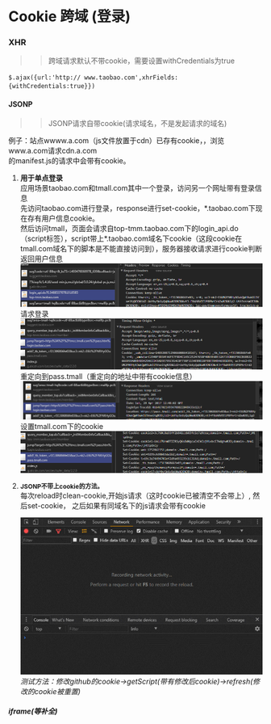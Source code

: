 # Cookie 跨域 (登录)

### XHR
>>跨域请求默认不带cookie，需要设置withCredentials为true

`$.ajax({url:'http://
www.taobao.com',xhrFields:{withCredentials:true}})`

#### JSONP 
>>JSONP请求自带cookie(请求域名，不是发起请求的域名)

例子：站点wwww.a.com（js文件放置于cdn）已存有cookie，，浏览www.a.com请求cdn.a.com<br/>
的manifest.js的请求中会带有cookie。<br/>
1. **用于单点登录**<br/>
应用场景taobao.com和tmall.com其中一个登录，访问另一个网址带有登录信息<br/>
先访问taobao.com进行登录，response进行set-cookie，*.taobao.com下现在存有用户信息cookie。<br/>
然后访问tmall，页面会请求自top-tmm.taobao.com下的login_api.do（script标签），script带上\*.taobao.com域名下cookie（这段cookie在tmall.com域名下的脚本是不能直接访问到），服务器接收请求进行cookie判断返回用户信息
	<img src="../images/tmall-login-request.png" />
	请求登录
	<img src="../images/tmall-login-redirect.png" />
	重定向到pass.tmall（重定向的地址中带有cookie信息）
	<img src="../images/tmall-login-redirect-url.png" />
	设置tmall.com下的cookie
	<img src="../images/tmall-login-setCookie.png"/> 

2. <b style="font-size:12px">JSONP不带上cookie的方法。</b><br/> 
每次reload时clean-cookie,开始js请求（这时cookie已被清空不会带上）, 然后set-cookie，
之后如果有同域名下的js请求会带有cookie<br/>

	![](../images/cookie-cors-github.gif)<br/>
*测试方法：修改github的cookie->getScript(带有修改后cookie)->refresh(修改的cookie被重置)*


##### iframe(等补全)
